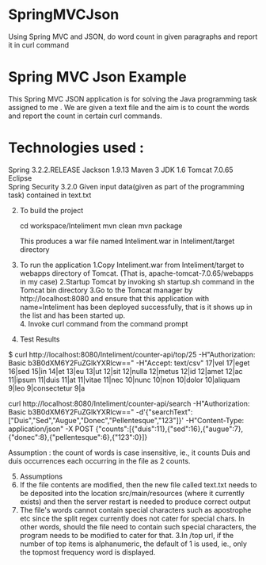 # SpringMVCJson
Using Spring MVC and JSON, do word count in given paragraphs and report it in curl command

Spring MVC Json Example
===============================
This Spring MVC JSON application is for solving the Java programming task assigned to me  .
We are given a text file and the aim is to count the words and report the count in certain curl commands.


Technologies used :
====================
 
Spring 3.2.2.RELEASE
Jackson 1.9.13
Maven 3
JDK 1.6
Tomcat  7.0.65 
Eclipse  
Spring Security 3.2.0
Given input data(given as part of the programming task) contained in text.txt

 
2. To build the project

   cd workspace/Inteliment
   mvn clean
   mvn package

   This produces a war file named Inteliment.war in Inteliment/target directory

3. To run the application
   1.Copy Inteliment.war from Inteliment/target to webapps directory of Tomcat. (That is, apache-tomcat-7.0.65/webapps   in my case)
   2.Startup Tomcat by invoking sh startup.sh command in the Tomcat bin directory
   3.Go to the Tomcat manager by http://localhost:8080 and ensure that this application with name=Inteliment has been deployed successfully, that is it shows up in the list and has been started up.    
   4. Invoke curl command from the command prompt

 
4. Test Results

$ curl http://localhost:8080/Inteliment/counter-api/top/25 -H"Authorization: Basic b3B0dXM6Y2FuZGlkYXRlcw==" -H"Accept: text/csv"
17|vel
17|eget
16|sed
15|in
14|et
13|eu
13|ut
12|sit
12|nulla
12|metus
12|id
12|amet
12|ac
11|ipsum
11|duis
11|at
11|vitae
11|nec
10|nunc
10|non
10|dolor
10|aliquam
9|leo
9|consectetur
9|a
 



curl http://localhost:8080/Inteliment/counter-api/search -H"Authorization: Basic b3B0dXM6Y2FuZGlkYXRlcw==" -d'{"searchText":["Duis","Sed","Augue","Donec","Pellentesque","123"]}'   -H"Content-Type: application/json" -X POST
{"counts":[{"duis":11},{"sed":16},{"augue":7},{"donec":8},{"pellentesque":6},{"123":0}]}


Assumption : the count of words is case insensitive, ie., it counts Duis and duis occurrences each occurring in the file as 2 counts.



5. Assumptions
  1. If the file contents are modified, then the new file called text.txt needs to be deposited into the location src/main/resources (where it currently exists) and then the server restart is needed to produce correct output
  2. The file's words cannot contain special characters such as apostrophe etc since the split regex currently does not cater for special chars. In other words, should the file need to contain such special characters, the program needs to be modified to cater for that.
  3.In /top url, if the number of top items is alphanumeric, the default of 1 is used, ie., only the topmost frequency word is displayed.

 

